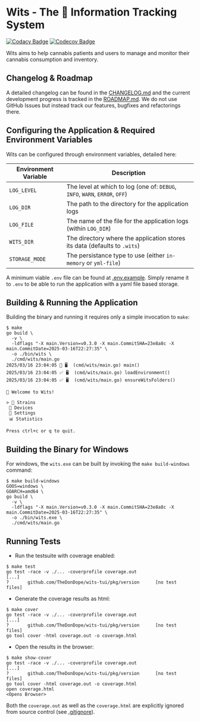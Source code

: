 # Wits - The 🥦 Information Tracking System

[![Codacy Badge](https://app.codacy.com/project/badge/Grade/582a945a5bf24ec79fc6b3894b24544d)](https://app.codacy.com/gh/TheDonDope/wits-tui/dashboard?utm_source=gh&utm_medium=referral&utm_content=&utm_campaign=Badge_grade) [![Codecov Badge](https://codecov.io/gh/TheDonDope/wits-tui/graph/badge.svg?token=9sWIVhEeIX)](https://codecov.io/gh/TheDonDope/wits-tui)

Wits aims to help cannabis patients and users to manage and monitor their cannabis consumption and inventory.

## Changelog & Roadmap

A detailed changelog can be found in the [CHANGELOG.md](./CHANGELOG.md) and the current development progress is tracked in the [ROADMAP.md](./ROADMAP.md). We do not use GitHub Issues but instead track our features, bugfixes and refactorings there.

## Configuring the Application & Required Environment Variables

Wits can be configured through environment variables, detailed here:

| Environment Variable | Description                                                                 |
| -------------------- | --------------------------------------------------------------------------- |
| `LOG_LEVEL`          | The level at which to log (one of: `DEBUG`, `INFO`, `WARN`, `ERROR`, `OFF`) |
| `LOG_DIR`            | The path to the directory for the application logs                          |
| `LOG_FILE`           | The name of the file for the application logs (within `LOG_DIR`)            |
| `WITS_DIR`           | The directory where the application stores its data (defaults to `.wits`)   |
| `STORAGE_MODE`       | The persistance type to use (either `in-memory` or `yml-file`)              |

A minimum viable `.env` file can be found at [.env.example](.env.example). Simply rename it to `.env` to be able to run the application with a yaml file based storage.

## Building & Running the Application

Building the binary and running it requires only a simple invocation to `make`:

```shell
$ make
go build \
  -v \
  -ldflags "-X main.Version=v0.3.0 -X main.CommitSHA=23e8a8c -X main.CommitDate=2025-03-16T22:27:35" \
  -o ./bin/wits \
  ./cmd/wits/main.go
2025/03/16 23:04:05 🚀 🖥️  (cmd/wits/main.go) main()
2025/03/16 23:04:05 ✅ 🖥️  (cmd/wits/main.go) loadEnvironment()
2025/03/16 23:04:05 ✅ 🖥️  (cmd/wits/main.go) ensureWitsFolders()

🥦 Welcome to Wits!

> 🌿 Strains
 🚀 Devices
 🔧 Settings
 📊 Statistics

Press ctrl+c or q to quit.
```

## Building the Binary for Windows

For windows, the `wits.exe` can be built by invoking the `make build-windows` command:

```shell
$ make build-windows
GOOS=windows \
GOARCH=amd64 \
go build \
  -v \
  -ldflags "-X main.Version=v0.3.0 -X main.CommitSHA=23e8a8c -X main.CommitDate=2025-03-16T22:27:35" \
  -o ./bin/wits.exe \
  ./cmd/wits/main.go
```

## Running Tests

- Run the testsuite with coverage enabled:

```shell
$ make test
go test -race -v ./... -coverprofile coverage.out
[...]
?       github.com/TheDonDope/wits-tui/pkg/version      [no test files]
```

- Generate the coverage results as html:

```shell
$ make cover
go test -race -v ./... -coverprofile coverage.out
[...]
?       github.com/TheDonDope/wits-tui/pkg/version      [no test files]
go tool cover -html coverage.out -o coverage.html
```

- Open the results in the browser:

```shell
$ make show-cover
go test -race -v ./... -coverprofile coverage.out
[...]
?       github.com/TheDonDope/wits-tui/pkg/version      [no test files]
go tool cover -html coverage.out -o coverage.html
open coverage.html
<Opens Browser>
```

Both the `coverage.out` as well as the `coverage.html` are explicitly ignored from source control (see [.gitignore](.gitignore)).
